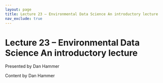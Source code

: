 ```yaml
---
layout: page
title: Lecture 23 – Environmental Data Science An introductory lecture
nav_exclude: true
---
```


# Lecture 23 – Environmental Data Science An introductory lecture

Presented by Dan Hammer

Content by Dan Hammer